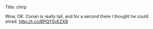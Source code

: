 Title: chirp

Wow, OK. Conan is really tall, and for a second there I thought he could shred. <a href="http://t.co/BPQYSvEZXB">http://t.co/BPQYSvEZXB</a>
